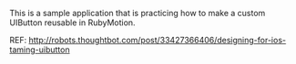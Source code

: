 This is a sample application that is practicing how to make a custom UIButton reusable in RubyMotion.

REF: http://robots.thoughtbot.com/post/33427366406/designing-for-ios-taming-uibutton
